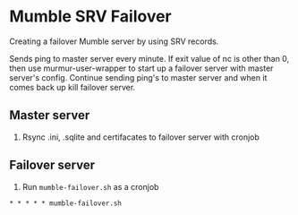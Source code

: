 # Mumble SRV Failover
Creating a failover Mumble server by using SRV records.

Sends ping to master server every minute. If exit value of nc is other than 0, then use murmur-user-wrapper to start up a failover server with master server's config. Continue sending ping's to master server and when it comes back up kill failover server.

## Master server
1. Rsync .ini, .sqlite and certifacates to failover server with cronjob

## Failover server
1. Run `mumble-failover.sh` as a cronjob

```
* * * * * mumble-failover.sh
```

